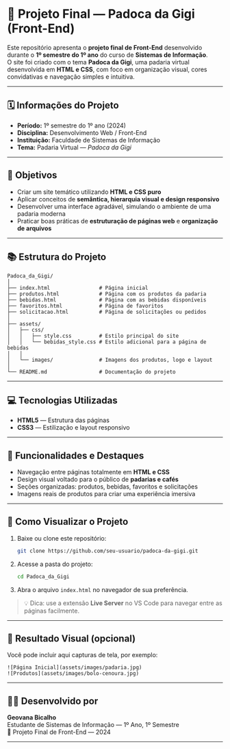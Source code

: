 # 🍞 Projeto Final — Padoca da Gigi (Front-End)

Este repositório apresenta o **projeto final de Front-End** desenvolvido durante o **1º semestre do 1º ano** do curso de **Sistemas de Informação**.  
O site foi criado com o tema **Padoca da Gigi**, uma padaria virtual desenvolvida em **HTML e CSS**, com foco em organização visual, cores convidativas e navegação simples e intuitiva.

---

## 🗓️ Informações do Projeto

- **Período:** 1º semestre do 1º ano (2024)  
- **Disciplina:** Desenvolvimento Web / Front-End  
- **Instituição:** Faculdade de Sistemas de Informação  
- **Tema:** Padaria Virtual — *Padoca da Gigi*  

---

## 🎯 Objetivos

- Criar um site temático utilizando **HTML e CSS puro**  
- Aplicar conceitos de **semântica, hierarquia visual e design responsivo**  
- Desenvolver uma interface agradável, simulando o ambiente de uma padaria moderna  
- Praticar boas práticas de **estruturação de páginas web** e **organização de arquivos**

---

## 📚 Estrutura do Projeto

```
Padoca_da_Gigi/
│
├── index.html                # Página inicial
├── produtos.html             # Página com os produtos da padaria
├── bebidas.html              # Página com as bebidas disponíveis
├── favoritos.html            # Página de favoritos
├── solicitacao.html          # Página de solicitações ou pedidos
│
├── assets/
│   ├── css/
│   │   ├── style.css         # Estilo principal do site
│   │   └── bebidas_style.css # Estilo adicional para a página de bebidas
│   │
│   └── images/               # Imagens dos produtos, logo e layout
│
└── README.md                 # Documentação do projeto
```

---

## 💻 Tecnologias Utilizadas

- **HTML5** — Estrutura das páginas  
- **CSS3** — Estilização e layout responsivo  

---

## 🧠 Funcionalidades e Destaques

- Navegação entre páginas totalmente em **HTML e CSS**  
- Design visual voltado para o público de **padarias e cafés**  
- Seções organizadas: produtos, bebidas, favoritos e solicitações  
- Imagens reais de produtos para criar uma experiência imersiva  

---

## 🚀 Como Visualizar o Projeto

1. Baixe ou clone este repositório:
   ```bash
   git clone https://github.com/seu-usuario/padoca-da-gigi.git
   ```

2. Acesse a pasta do projeto:
   ```bash
   cd Padoca_da_Gigi
   ```

3. Abra o arquivo `index.html` no navegador de sua preferência.

> 💡 Dica: use a extensão **Live Server** no VS Code para navegar entre as páginas facilmente.

---

## 📸 Resultado Visual (opcional)

Você pode incluir aqui capturas de tela, por exemplo:

```
![Página Inicial](assets/images/padaria.jpg)
![Produtos](assets/images/bolo-cenoura.jpg)
```

---

## 👩‍💻 Desenvolvido por

**Geovana Bicalho**  
Estudante de Sistemas de Informação — 1º Ano, 1º Semestre  
📅 Projeto Final de Front-End — 2024

---
